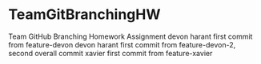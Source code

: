 # TeamGitBranchingHW
Team GitHub Branching Homework Assignment
devon harant first commit from feature-devon
devon harant first commit from feature-devon-2, second overall commit
xavier first commit from feature-xavier

